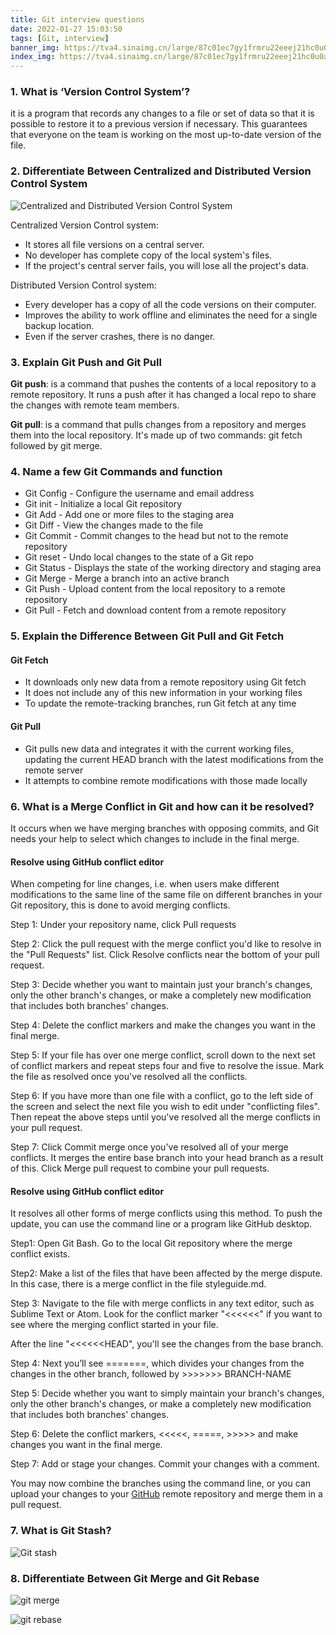 ```yaml
---
title: Git interview questions
date: 2022-01-27 15:03:50
tags: [Git, interview]
banner_img: https://tva4.sinaimg.cn/large/87c01ec7gy1frmru22eeej21hc0u0aj6.jpg
index_img: https://tva4.sinaimg.cn/large/87c01ec7gy1frmru22eeej21hc0u0aj6.jpg
---
```


### 1. What is ‘Version Control System’?

it is a program that records any changes to a file or set of data so that it is possible to restore it to a previous version if necessary. This guarantees that everyone on the team is working on the most up-to-date version of the file.

### 2. Differentiate Between Centralized and Distributed Version Control System

![Centralized and Distributed Version Control System](https://cdn.jsdelivr.net/gh/zio7711/blog-pic/20220127151508.png)

Centralized Version Control system:

- It stores all file versions on a central server.
- No developer has complete copy of the local system's files.
- If the project's central server fails, you will lose all the project's data.

Distributed Version Control system:

- Every developer has a copy of all the code versions on their computer.
- Improves the ability to work offline and eliminates the need for a single backup location.
- Even if the server crashes, there is no danger.

### 3. Explain Git Push and Git Pull

**Git push**: is a command that pushes the contents of a local repository to a remote repository. It runs a push after it has changed a local repo to share the changes with remote team members.

**Git pull**: is a command that pulls changes from a repository and merges them into the local repository. It's made up of two commands: git fetch followed by git merge.

### 4. Name a few Git Commands and function

- Git Config - Configure the username and email address
- Git init - Initialize a local Git repository
- Git Add - Add one or more files to the staging area
- Git Diff - View the changes made to the file
- Git Commit - Commit changes to the head but not to the remote repository
- Git reset - Undo local changes to the state of a Git repo
- Git Status - Displays the state of the working directory and staging area
- Git Merge - Merge a branch into an active branch
- Git Push - Upload content from the local repository to a remote repository
- Git Pull - Fetch and download content from a remote repository

### 5. Explain the Difference Between Git Pull and Git Fetch

#### Git Fetch

- It downloads only new data from a remote repository using Git fetch
- It does not include any of this new information in your working files
- To update the remote-tracking branches, run Git fetch at any time

#### Git Pull

- Git pulls new data and integrates it with the current working files, updating the current HEAD branch with the latest modifications from the remote server
- It attempts to combine remote modifications with those made locally

### 6. What is a Merge Conflict in Git and how can it be resolved?

It occurs when we have merging branches with opposing commits, and Git needs your help to select which changes to include in the final merge.

#### Resolve using GitHub conflict editor

When competing for line changes, i.e. when users make different modifications to the same line of the same file on different branches in your Git repository, this is done to avoid merging conflicts.

Step 1: Under your repository name, click Pull requests

Step 2: Click the pull request with the merge conflict you'd like to resolve in the "Pull Requests" list. Click Resolve conflicts near the bottom of your pull request.

Step 3: Decide whether you want to maintain just your branch's changes, only the other branch's changes, or make a completely new modification that includes both branches' changes.

Step 4: Delete the conflict markers and make the changes you want in the final merge.

Step 5: If your file has over one merge conflict, scroll down to the next set of conflict markers and repeat steps four and five to resolve the issue. Mark the file as resolved once you've resolved all the conflicts.

Step 6: If you have more than one file with a conflict, go to the left side of the screen and select the next file you wish to edit under "conflicting files". Then repeat the above steps until you've resolved all the merge conflicts in your pull request.

Step 7: Click Commit merge once you've resolved all of your merge conflicts. It merges the entire base branch into your head branch as a result of this. Click Merge pull request to combine your pull requests.

#### Resolve using GitHub conflict editor

It resolves all other forms of merge conflicts using this method. To push the update, you can use the command line or a program like GitHub desktop.

Step1: Open Git Bash. Go to the local Git repository where the merge conflict exists.

Step2: Make a list of the files that have been affected by the merge dispute. In this case, there is a merge conflict in the file styleguide.md.

Step 3: Navigate to the file with merge conflicts in any text editor, such as Sublime Text or Atom. Look for the conflict marker "<<<<<<" if you want to see where the merging conflict started in your file.

After the line "<<<<<<HEAD", you'll see the changes from the base branch.

Step 4: Next you’ll see =======, which divides your changes from the changes in the other branch, followed by >>>>>>> BRANCH-NAME

Step 5: Decide whether you want to simply maintain your branch's changes, only the other branch's changes, or make a completely new modification that includes both branches' changes.

Step 6: Delete the conflict markers, <<<<<, =====, >>>>> and make changes you want in the final merge.

Step 7: Add or stage your changes. Commit your changes with a comment.

You may now combine the branches using the command line, or you can upload your changes to your [GitHub](https://www.simplilearn.com/tutorials/git-tutorial/what-is-github) remote repository and merge them in a pull request.

### 7. What is Git Stash?

![Git stash](https://cdn.jsdelivr.net/gh/zio7711/blog-pic/20220127193136.png)

### 8. Differentiate Between Git Merge and Git Rebase

![git merge](https://cdn.jsdelivr.net/gh/zio7711/blog-pic/20220127193313.png)

![git rebase](https://cdn.jsdelivr.net/gh/zio7711/blog-pic/20220127193330.png)
